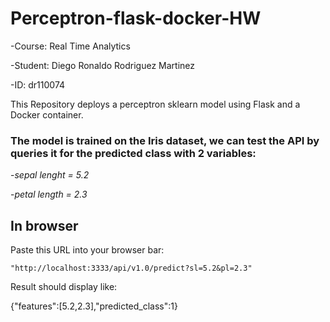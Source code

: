 # Perceptron-flask-docker-HW

-Course: Real Time Analytics

-Student: Diego Ronaldo Rodriguez Martinez

-ID: dr110074 

This Repository deploys a perceptron sklearn model using Flask and a Docker container.

### The model is trained on the Iris dataset, we can test the API by queries it for the predicted class with 2 variables:

-*sepal lenght = 5.2*

-*petal length = 2.3*

## In browser 

Paste this URL into your browser bar:

`"http://localhost:3333/api/v1.0/predict?sl=5.2&pl=2.3"`

Result should display like:

{"features":[5.2,2.3],"predicted_class":1}






